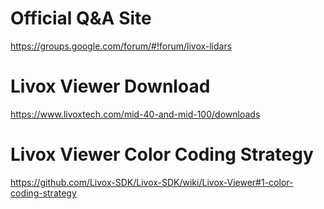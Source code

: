 # Official Q&A Site

https://groups.google.com/forum/#!forum/livox-lidars



# Livox Viewer Download
https://www.livoxtech.com/mid-40-and-mid-100/downloads



# Livox Viewer Color Coding Strategy

https://github.com/Livox-SDK/Livox-SDK/wiki/Livox-Viewer#1-color-coding-strategy